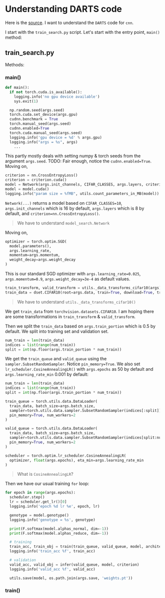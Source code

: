 # Understanding DARTS code

Here is the [source](https://github.com/quark0/darts).
I want to understand the `DARTS` code for `cnn`.

I start with the `train_search.py` script. Let's start with the entry point, `main()` method:

## train_search.py
Methods:

### main()
```python
def main():
  if not torch.cuda.is_available():
    logging.info('no gpu device available')
    sys.exit(1)

  np.random.seed(args.seed)
  torch.cuda.set_device(args.gpu)
  cudnn.benchmark = True
  torch.manual_seed(args.seed)
  cudnn.enabled=True
  torch.cuda.manual_seed(args.seed)
  logging.info('gpu device = %d' % args.gpu)
  logging.info("args = %s", args)
	...
```
This partly mostly deals with setting numpy & torch seeds from the argument `args.seed`.
TODO: Fair enough, notice the `cudnn.enabled=True`.
Moving on,
```python
criterion = nn.CrossEntropyLoss()
criterion = criterion.cuda()
model = Network(args.init_channels, CIFAR_CLASSES, args.layers, criterion)
model = model.cuda()
logging.info("param size = %fMB", utils.count_parameters_in_MB(model))
```
`Network(...)` returns a model based on `CIFAR_CLASSES=10`, `args.init_channels`
which is 16 by default, `args.layers` which is 8 by default, and
`criterion=nn.CrossEntropyLoss()`.
> We have to understand `model_search.Network`

Moving on,
```python
optimizer = torch.optim.SGD(
  model.parameters(),
  args.learning_rate,
  momentum=args.momentum,
  weight_decay=args.weight_decay
)
```

This is our standard SGD optimizer with `args.learning_rate=0.025`,
`args.momentum=0.9`, `args.weight_decay=3e-4` as default values.

```python
train_transform, valid_transform = utils._data_transforms_cifar10(args)
train_data = dset.CIFAR10(root=args.data, train=True, download=True, transform=train_transform)
```

> We have to understand `utils._data_transforms_cifar10()`

We get `train_data` from `torchvision.datasets.CIFAR10`. I am hoping there are
some transformations in `train_transform` & `valid_transform`.

Then we split the `train_data` based on `args.train_portion` which is 0.5 by
default. We split into training set and validation set.

```python
num_train = len(train_data)
indices = list(range(num_train))
split = int(np.floor(args.train_portion * num_train))
```

We get the `train_queue` and `valid_queue` using the
`sampler.SubsetRandomSampler`. Notice `pin_memory=True`. We also set
`lr_scheduler.CosineAnnealingLR()` with `args.epochs` as 50 by default and
`args.learning_rate_min` 0.001 by default:

```python
num_train = len(train_data)
indices = list(range(num_train))
split = int(np.floor(args.train_portion * num_train))

train_queue = torch.utils.data.DataLoader(
  train_data, batch_size=args.batch_size,
  sampler=torch.utils.data.sampler.SubsetRandomSampler(indices[:split]),
  pin_memory=True, num_workers=2
)

valid_queue = torch.utils.data.DataLoader(
  train_data, batch_size=args.batch_size,
  sampler=torch.utils.data.sampler.SubsetRandomSampler(indices[split:num_train]),
  pin_memory=True, num_workers=2
)

scheduler = torch.optim.lr_scheduler.CosineAnnealingLR(
  optimizer, float(args.epochs), eta_min=args.learning_rate_min
)
```
> What is `CosineAnnealingLR`?

Then we have our usual training `for` loop:

```python
for epoch in range(args.epochs):
  scheduler.step()
  lr = scheduler.get_lr()[0]
  logging.info('epoch %d lr %e', epoch, lr)

  genotype = model.genotype()
  logging.info('genotype = %s', genotype)

  print(F.softmax(model.alphas_normal, dim=-1))
  print(F.softmax(model.alphas_reduce, dim=-1))

  # training
  train_acc, train_obj = train(train_queue, valid_queue, model, architect, criterion, optimizer, lr)
  logging.info('train_acc %f', train_acc)

  # validation
  valid_acc, valid_obj = infer(valid_queue, model, criterion)
  logging.info('valid_acc %f', valid_acc)

  utils.save(model, os.path.join(args.save, 'weights.pt'))
```

### train()

